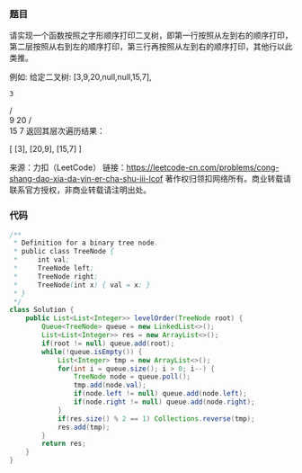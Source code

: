 ### 题目

请实现一个函数按照之字形顺序打印二叉树，即第一行按照从左到右的顺序打印，第二层按照从右到左的顺序打印，第三行再按照从左到右的顺序打印，其他行以此类推。

 

例如:
给定二叉树: [3,9,20,null,null,15,7],

    3
   / \
  9  20
    /  \
   15   7
返回其层次遍历结果：

[
  [3],
  [20,9],
  [15,7]
]

来源：力扣（LeetCode）
链接：https://leetcode-cn.com/problems/cong-shang-dao-xia-da-yin-er-cha-shu-iii-lcof
著作权归领扣网络所有。商业转载请联系官方授权，非商业转载请注明出处。

### 代码

```java
/**
 * Definition for a binary tree node.
 * public class TreeNode {
 *     int val;
 *     TreeNode left;
 *     TreeNode right;
 *     TreeNode(int x) { val = x; }
 * }
 */
class Solution {
    public List<List<Integer>> levelOrder(TreeNode root) {
        Queue<TreeNode> queue = new LinkedList<>();
        List<List<Integer>> res = new ArrayList<>();
        if(root != null) queue.add(root);
        while(!queue.isEmpty()) {
            List<Integer> tmp = new ArrayList<>();
            for(int i = queue.size(); i > 0; i--) {
                TreeNode node = queue.poll();
                tmp.add(node.val);
                if(node.left != null) queue.add(node.left);
                if(node.right != null) queue.add(node.right);
            }
            if(res.size() % 2 == 1) Collections.reverse(tmp);
            res.add(tmp);
        }
        return res;
    }
}

```

